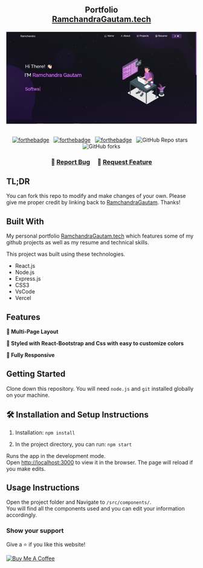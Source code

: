 <h2 align="center">
  Portfolio<br/>
  <a href="https://RamchandraGautam.vercel.app/" target="_blank">RamchandraGautam.tech</a>
</h2>
<div align="center">
  <img alt="Demo" src="./Images/imagePortfolio.png" />
</div>

<br/>

<center>

[![forthebadge](https://forthebadge.com/images/badges/built-with-love.svg)](https://forthebadge.com) &nbsp;
[![forthebadge](https://forthebadge.com/images/badges/made-with-javascript.svg)](https://forthebadge.com) &nbsp;
[![forthebadge](https://forthebadge.com/images/badges/open-source.svg)](https://forthebadge.com) &nbsp;
![GitHub Repo stars](https://img.shields.io/github/stars/RamchandraGautam/Portfolio?color=red&logo=github&style=for-the-badge) &nbsp;
![GitHub forks](https://img.shields.io/github/forks/RamchandraGautam/Portfolio?color=red&logo=github&style=for-the-badge)

</center>

<h3 align="center">
    🔹
    <a href="https://github.com/RamchandraGautam/Portfolio/issues">Report Bug</a> &nbsp; &nbsp;
    🔹
    <a href="https://github.com/RamchandraGautam/Portfolio/issues">Request Feature</a>
</h3>

## TL;DR

You can fork this repo to modify and make changes of your own. Please give me proper credit by linking back to [RamchandraGautam](https://github.com/RamchandraGautam/Portfolio). Thanks!

## Built With

My personal portfolio <a href="https://RamchandraGautam.vercel.app/" target="_blank">RamchandraGautam.tech</a> which features some of my github projects as well as my resume and technical skills.<br/>

This project was built using these technologies.

- React.js
- Node.js
- Express.js
- CSS3
- VsCode
- Vercel

## Features

**📖 Multi-Page Layout**

**🎨 Styled with React-Bootstrap and Css with easy to customize colors**

**📱 Fully Responsive**

## Getting Started

Clone down this repository. You will need `node.js` and `git` installed globally on your machine.

## 🛠 Installation and Setup Instructions

1. Installation: `npm install`

2. In the project directory, you can run: `npm start`

Runs the app in the development mode.\
Open [http://localhost:3000](http://localhost:3000) to view it in the browser.
The page will reload if you make edits.

## Usage Instructions

Open the project folder and Navigate to `/src/components/`. <br/>
You will find all the components used and you can edit your information accordingly.

### Show your support

Give a ⭐ if you like this website!

<a href="https://www.buymeacoffee.com/RamchandraGautam" target="_blank"><img src="https://cdn.buymeacoffee.com/buttons/v2/default-violet.png" alt="Buy Me A Coffee" height= "60px" width= "217px" ></a>
